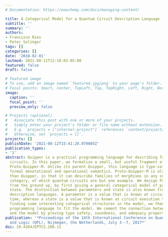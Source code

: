 ```yaml
---
# Documentation: https://wowchemy.com/docs/managing-content/

title: A Categorical Model for a Quantum Circuit Description Language (Extended Abstract)
subtitle: ''
summary: ''
authors:
- Francisco Rios
- Peter Selinger
tags: []
categories: []
date: '2018-02-01'
lastmod: 2021-08-11T12:18:03-05:00
featured: false
draft: false

# Featured image
# To use, add an image named `featured.jpg/png` to your page's folder.
# Focal points: Smart, Center, TopLeft, Top, TopRight, Left, Right, BottomLeft, Bottom, BottomRight.
image:
  caption: ''
  focal_point: ''
  preview_only: false

# Projects (optional).
#   Associate this post with one or more of your projects.
#   Simply enter your project's folder or file name without extension.
#   E.g. `projects = ["internal-project"]` references `content/project/deep-learning/index.md`.
#   Otherwise, set `projects = []`.
projects: []
publishDate: '2021-08-12T15:41:28.070605Z'
publication_types:
- '1'
abstract: Quipper is a practical programming language for describing families of quantum
  circuits. In this paper, we formalize a small, but useful fragment of Quipper called
  Proto-Quipper-M. Unlike its parent Quipper, this language is type-safe and has a
  formal denotational and operational semantics. Proto-Quipper-M is also more general
  than Quipper, in that it can describe families of morphisms in any symmetric monoidal
  category, of which quantum circuits are but one example. We design Proto-Quipper-M
  from the ground up, by first giving a general categorical model of parameters and
  state. The distinction between parameters and state is also known from hardware
  description languages. A parameter is a value that is known at circuit generation
  time, whereas a state is a value that is known at circuit execution time. After
  finding some interesting categorical structures in the model, we then define the
  programming language to fit the model. We cement the connection between the language
  and the model by proving type safety, soundness, and adequacy properties.
publication: '*Proceedings of the 14th International Conference on Quantum Physics
  and Logic (QPL), Nijmegen, the Netherlands, July 3--7, 2017*'
doi: 10.4204/EPTCS.266.11
---
```

